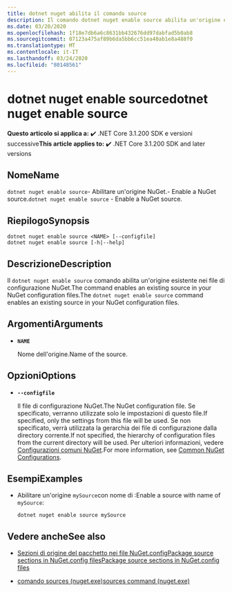 ```yaml
---
title: dotnet nuget abilita il comando source
description: Il comando dotnet nuget enable source abilita un'origine esistente nei file di configurazione NuGet.The dotnet nuget enable source command enables an existing source in your NuGet configuration files.
ms.date: 03/20/2020
ms.openlocfilehash: 1f18e7db6a6c8631bb432676dd97dabfad5b0ab8
ms.sourcegitcommit: 07123a475af89b6da5bb6cc51ea40ab1e8a488f0
ms.translationtype: MT
ms.contentlocale: it-IT
ms.lasthandoff: 03/24/2020
ms.locfileid: "80148561"
---
```

# <a name="dotnet-nuget-enable-source"></a><span data-ttu-id="1b7f0-103">dotnet nuget enable source</span><span class="sxs-lookup"><span data-stu-id="1b7f0-103">dotnet nuget enable source</span></span>

<span data-ttu-id="1b7f0-104">**Questo articolo si applica a:** ✔️ .NET Core 3.1.200 SDK e versioni successive</span><span class="sxs-lookup"><span data-stu-id="1b7f0-104">**This article applies to:** ✔️ .NET Core 3.1.200 SDK and later versions</span></span>

## <a name="name"></a><span data-ttu-id="1b7f0-105">Nome</span><span class="sxs-lookup"><span data-stu-id="1b7f0-105">Name</span></span>

<span data-ttu-id="1b7f0-106">`dotnet nuget enable source`- Abilitare un'origine NuGet.- Enable a NuGet source.</span><span class="sxs-lookup"><span data-stu-id="1b7f0-106">`dotnet nuget enable source` - Enable a NuGet source.</span></span>

## <a name="synopsis"></a><span data-ttu-id="1b7f0-107">Riepilogo</span><span class="sxs-lookup"><span data-stu-id="1b7f0-107">Synopsis</span></span>

```dotnetcli
dotnet nuget enable source <NAME> [--configfile]
dotnet nuget enable source [-h|--help]
```

## <a name="description"></a><span data-ttu-id="1b7f0-108">Descrizione</span><span class="sxs-lookup"><span data-stu-id="1b7f0-108">Description</span></span>

<span data-ttu-id="1b7f0-109">Il `dotnet nuget enable source` comando abilita un'origine esistente nei file di configurazione NuGet.The command enables an existing source in your NuGet configuration files.</span><span class="sxs-lookup"><span data-stu-id="1b7f0-109">The `dotnet nuget enable source` command enables an existing source in your NuGet configuration files.</span></span>

## <a name="arguments"></a><span data-ttu-id="1b7f0-110">Argomenti</span><span class="sxs-lookup"><span data-stu-id="1b7f0-110">Arguments</span></span>

- **`NAME`**

  <span data-ttu-id="1b7f0-111">Nome dell'origine.</span><span class="sxs-lookup"><span data-stu-id="1b7f0-111">Name of the source.</span></span>

## <a name="options"></a><span data-ttu-id="1b7f0-112">Opzioni</span><span class="sxs-lookup"><span data-stu-id="1b7f0-112">Options</span></span>

- **`--configfile`**

  <span data-ttu-id="1b7f0-113">Il file di configurazione NuGet.</span><span class="sxs-lookup"><span data-stu-id="1b7f0-113">The NuGet configuration file.</span></span> <span data-ttu-id="1b7f0-114">Se specificato, verranno utilizzate solo le impostazioni di questo file.</span><span class="sxs-lookup"><span data-stu-id="1b7f0-114">If specified, only the settings from this file will be used.</span></span> <span data-ttu-id="1b7f0-115">Se non specificato, verrà utilizzata la gerarchia dei file di configurazione dalla directory corrente.</span><span class="sxs-lookup"><span data-stu-id="1b7f0-115">If not specified, the hierarchy of configuration files from the current directory will be used.</span></span> <span data-ttu-id="1b7f0-116">Per ulteriori informazioni, vedere [Configurazioni comuni NuGet](https://docs.microsoft.com/nuget/consume-packages/configuring-nuget-behavior).</span><span class="sxs-lookup"><span data-stu-id="1b7f0-116">For more information, see [Common NuGet Configurations](https://docs.microsoft.com/nuget/consume-packages/configuring-nuget-behavior).</span></span>

## <a name="examples"></a><span data-ttu-id="1b7f0-117">Esempi</span><span class="sxs-lookup"><span data-stu-id="1b7f0-117">Examples</span></span>

- <span data-ttu-id="1b7f0-118">Abilitare un'origine `mySource`con nome di :</span><span class="sxs-lookup"><span data-stu-id="1b7f0-118">Enable a source with name of `mySource`:</span></span>

  ```dotnetcli
  dotnet nuget enable source mySource
  ```

## <a name="see-also"></a><span data-ttu-id="1b7f0-119">Vedere anche</span><span class="sxs-lookup"><span data-stu-id="1b7f0-119">See also</span></span>

- [<span data-ttu-id="1b7f0-120">Sezioni di origine del pacchetto nei file NuGet.configPackage source sections in NuGet.config files</span><span class="sxs-lookup"><span data-stu-id="1b7f0-120">Package source sections in NuGet.config files</span></span>](/nuget/reference/nuget-config-file#package-source-sections)

- [<span data-ttu-id="1b7f0-121">comando sources (nuget.exe)</span><span class="sxs-lookup"><span data-stu-id="1b7f0-121">sources command (nuget.exe)</span></span>](/nuget/reference/cli-reference/cli-ref-sources)
